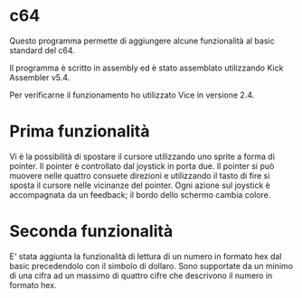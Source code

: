 # c64
Questo programma permette di aggiungere alcune funzionalità al basic standard del c64.

Il programma è scritto in assembly ed è stato assemblato utilizzando Kick Assembler v5.4.

Per verificarne il funzionamento ho utilizzato Vice in versione 2.4.


# Prima funzionalità
Vi è la possibilità di spostare il cursore utilizzando uno sprite a forma di pointer.
Il pointer è controllato dal joystick in porta due.
Il pointer si può muovere nelle quattro consuete direzioni e utilizzando il tasto di fire
si sposta il cursore nelle vicinanze del pointer.
Ogni azione sul joystick è accompagnata da un feedback; il bordo dello schermo cambia colore.

# Seconda funzionalità
E' stata aggiunta la funzionalità di lettura di un numero in formato hex dal basic precedendolo
con il simbolo di dollaro.
Sono supportate da un minimo di una cifra ad un massimo di quattro cifre che descrivono il numero 
in formato hex.
